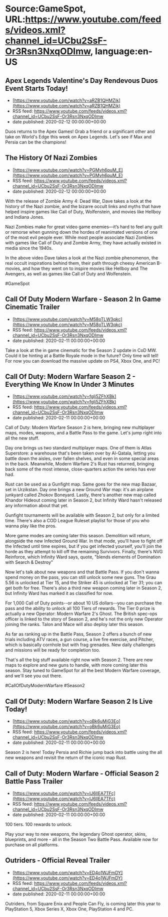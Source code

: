 # Source:GameSpot, URL:https://www.youtube.com/feeds/videos.xml?channel_id=UCbu2SsF-Or3Rsn3NxqODImw, language:en-US

## Apex Legends Valentine's Day Rendevous Duos Event Starts Today!
 - [https://www.youtube.com/watch?v=aRZB1QHMZik](https://www.youtube.com/watch?v=aRZB1QHMZik)
 - RSS feed: https://www.youtube.com/feeds/videos.xml?channel_id=UCbu2SsF-Or3Rsn3NxqODImw
 - date published: 2020-02-12 00:00:00+00:00

Duos returns to the Apex Games! Grab a friend or a significant other and take on World's Edge this week on Apex Legends. Let's see if Max and Persia can be the champions!

## The History Of Nazi Zombies
 - [https://www.youtube.com/watch?v=PGMvh6puM_E](https://www.youtube.com/watch?v=PGMvh6puM_E)
 - RSS feed: https://www.youtube.com/feeds/videos.xml?channel_id=UCbu2SsF-Or3Rsn3NxqODImw
 - date published: 2020-02-12 00:00:00+00:00

With the release of Zombie Army 4: Dead War, Dave takes a look at the history of the Nazi zombie, and the bizarre occult links and myths that have helped inspire games like Call of Duty, Wolfenstein, and movies like Hellboy and Indiana Jones.

Nazi Zombies make for great video game enemies—it’s hard to feel any guilt or remorse when gunning down the hordes of reanimated versions of one of the most evil people ever. While most people associate Nazi Zombies with games like Call of Duty and Zombie Army, they have actually existed in media since the 1940s.

In the above video Dave takes a look at the Nazi zombie phenomenon, the real occult inspirations behind them, their path through cheesy American B-movies, and how they went on to inspire movies like Hellboy and The Avengers, as well as games like Call of Duty and Wolfenstein.

#GameSpot

## Call Of Duty Modern Warfare - Season 2 In Game Cinematic Trailer
 - [https://www.youtube.com/watch?v=M58oTLW3qkc](https://www.youtube.com/watch?v=M58oTLW3qkc)
 - RSS feed: https://www.youtube.com/feeds/videos.xml?channel_id=UCbu2SsF-Or3Rsn3NxqODImw
 - date published: 2020-02-11 00:00:00+00:00

Take a look at the in game cinematic for the Season 2 update in CoD MW. Could it be hinting at a Battle Royale mode in the future? Only time will tell! For now you can download the massive update on PS4, Xbox One, and PC!

## Call Of Duty: Modern Warfare Season 2 - Everything We Know In Under 3 Minutes
 - [https://www.youtube.com/watch?v=fgIj5ZFhXBk](https://www.youtube.com/watch?v=fgIj5ZFhXBk)
 - RSS feed: https://www.youtube.com/feeds/videos.xml?channel_id=UCbu2SsF-Or3Rsn3NxqODImw
 - date published: 2020-02-11 00:00:00+00:00

Call of Duty: Modern Warfare Season 2 is here, bringing new multiplayer maps, modes, weapons, and a Battle Pass to the game. Let's jump right into all the new stuff.

Day one brings us two standard multiplayer maps. One of them is Atlas Superstore: a warehouse that's been taken over by Al-Qatala, letting you battle down the aisles, over fallen shelves, and even in some special areas in the back. Meanwhile, Modern Warfare 2's Rust has returned, bringing back some of the most intense, close-quarters action the series has ever had.

Rust can be used as a Gunfight map. Same goes for the new map Bazaar, set in Urzikstan. Day one brings a new Ground War map: it's an airplane junkyard called Zhokov Boneyard. Lastly, there's another new map called Khandor Hideout coming later in Season 2, but Infinity Ward hasn't released any information about that yet.

Gunfight tournaments will be available with Season 2, but only for a limited time. There's also a COD League Ruleset playlist for those of you who wanna play like the pros.

More game modes are coming later this season. Demolition will return, alongside the new Infected Ground War. In that mode, you'll have to fight off the Infected until time expires, but if you get infected yourself, you'll join the horde as they attempt to kill off the remaining Survivors. Finally, there's NVG Reinforce, which Infinity Ward says, quote, "blends elements of Domination with Search & Destroy"

Now let's talk about new weapons and that Battle Pass. If you don't wanna spend money on the pass, you can still unlock some new guns. The Grau 5.56 is unlocked at Tier 15, and the Striker 45 is unlocked at Tier 31; you can get both for free. There's also a third new weapon coming later in Season 2, but Infinity Ward has marked it as classified for now.

For 1,000 Call of Duty points--or about 10 US dollars--you can purchase the pass and the ability to unlock all 100 Tiers of rewards. The Tier 0 prize is actually a new Operator: Modern Warfare 2's Ghost. The British spec-ops officer is linked to the story of Season 2, and he's not the only new Operator joining the ranks. Talon and Mace will also deploy later this season.

As far as ranking up in the Battle Pass, Season 2 offers a bunch of new trials including ATV races, a gun course, a live fire exercise, and Pitcher, which is basically cornhole but with frag grenades. New daily challenges and missions will be ready for completion too.

That's all the big stuff available right now with Season 2. There are new maps to explore and new guns to handle, with more coming later this season. Stay tuned to GameSpot for all the best Modern Warfare coverage, and we'll see you out there.

#CallOfDutyModernWarfare #Season2

## Call Of Duty: Modern Warfare Season 2 Is Live Today!
 - [https://www.youtube.com/watch?v=oBk6uMiG3Eo](https://www.youtube.com/watch?v=oBk6uMiG3Eo)
 - RSS feed: https://www.youtube.com/feeds/videos.xml?channel_id=UCbu2SsF-Or3Rsn3NxqODImw
 - date published: 2020-02-11 00:00:00+00:00

Season 2 is here! Today Persia and Richie jump back into battle using the all new weapons and revisit the return of the iconic map Rust.

## Call of Duty: Modern Warfare - Official Season 2 Battle Pass Trailer
 - [https://www.youtube.com/watch?v=IJ6llEA7TFc](https://www.youtube.com/watch?v=IJ6llEA7TFc)
 - RSS feed: https://www.youtube.com/feeds/videos.xml?channel_id=UCbu2SsF-Or3Rsn3NxqODImw
 - date published: 2020-02-11 00:00:00+00:00

100 tiers. 100 rewards to unlock. 

Play your way to new weapons, the legendary Ghost operator, skins, blueprints, and more - all in the Season Two Battle Pass. Available now for purchase on all platforms.

## Outriders - Official Reveal Trailer
 - [https://www.youtube.com/watch?v=ED4o1WJFmDY](https://www.youtube.com/watch?v=ED4o1WJFmDY)
 - RSS feed: https://www.youtube.com/feeds/videos.xml?channel_id=UCbu2SsF-Or3Rsn3NxqODImw
 - date published: 2020-02-11 00:00:00+00:00

Outriders, from Square Enix and People Can Fly, is coming later this year to PlayStation 5, Xbox Series X, Xbox One, PlayStation 4 and PC.

